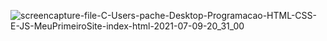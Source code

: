 ![screencapture-file-C-Users-pache-Desktop-Programacao-HTML-CSS-E-JS-MeuPrimeiroSite-index-html-2021-07-09-20_31_00](https://user-images.githubusercontent.com/80477541/125144658-e8f5d880-e0f4-11eb-9799-aa57cb6d3658.png)
